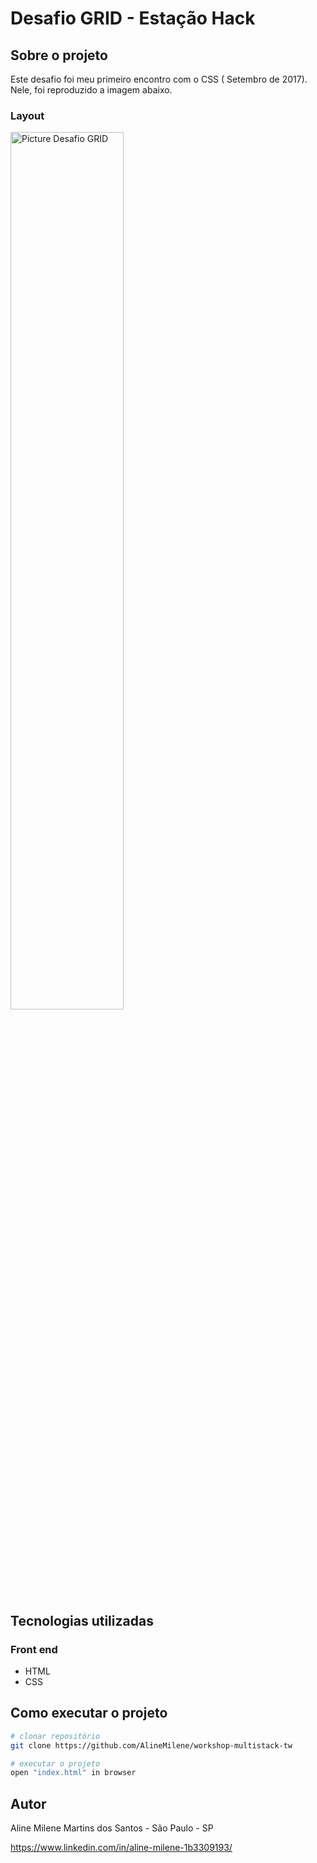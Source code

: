 # Desafio GRID - Estação Hack

## Sobre o projeto

Este desafio foi meu primeiro encontro com o CSS ( Setembro de 2017). Nele, foi reproduzido a imagem abaixo.

### Layout
<img height="60%" width="60%" src=https://user-images.githubusercontent.com/54823221/122154148-b1b84280-ce3a-11eb-96c0-e497e012c015.png alt="Picture Desafio GRID">


## Tecnologias utilizadas

### Front end
- HTML 
- CSS 

## Como executar o projeto

```bash
# clonar repositório
git clone https://github.com/AlineMilene/workshop-multistack-tw

# executar o projeto
open "index.html" in browser
```

## Autor

Aline Milene Martins dos Santos - São Paulo - SP

https://www.linkedin.com/in/aline-milene-1b3309193/
